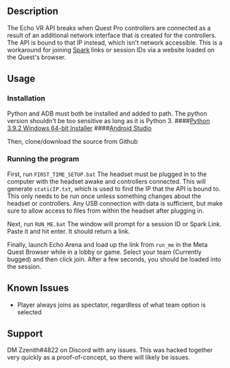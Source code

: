 ## Description
The Echo VR API breaks when Quest Pro controllers are connected as a result of an additional network interface that is created for the controllers. The API is bound to that IP instead, which isn't network accessible. This is a workaround for joining [Spark](https://www.ignitevr.gg/spark) links or session IDs via a website loaded on the Quest's browser.

## Usage
### Installation
Python and ADB must both be installed and added to path. The python version shouldn't be too sensitive as long as it is Python 3.
####[Python 3.9.2 Windows 64-bit Installer](https://www.python.org/ftp/python/3.9.2/python-3.9.2-amd64.exe)
####[Android Studio](https://developer.android.com/studio)

Then, clone/download the source from Github

### Running the program
First, run `FIRST_TIME_SETUP.bat`
The headset must be plugged in to the computer with the headset awake and controllers connected. This will generate `staticIP.txt`, which is used to find the IP that the API is bound to. This only needs to be run once unless something changes about the headset or controllers. Any USB connection with data is sufficient, but make sure to allow access to files from within the headset after plugging in.

Next, run `RUN_ME.bat`
The window will prompt for a session ID or Spark Link. Paste it and hit enter. It should return a link.

Finally, launch Echo Arena and load up the link from `run_me` in the Meta Quest Browser while in a lobby or game. Select your team (Currently bugged) and then click join. After a few seconds, you should be loaded into the session.

## Known Issues
* Player always joins as spectator, regardless of what team option is selected

## Support
DM Zzenith#4822 on Discord with any issues. This was hacked together very quickly as a proof-of-concept, so there will likely be issues.
